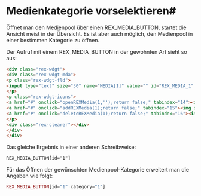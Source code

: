 # Medienkategorie vorselektieren#

Öffnet man den Medienpool über einen REX_MEDIA_BUTTON, startet die Ansicht meist in der Übersicht. Es ist aber auch möglich, den Medienpool in einer bestimmen Kategorie zu öffnen.

Der Aufruf mit einem REX_MEDIA_BUTTON in der gewohnten Art sieht so aus:

```HTML
<div class="rex-wdgt">
<div class="rex-wdgt-mda">
<p class="rex-wdgt-fld">
<input type="text" size="30" name="MEDIA[1]" value="" id="REX_MEDIA_1" readonly="readonly" />
</p>
<p class="rex-wdgt-icons">
<a href="#" onclick="openREXMedia(1,'');return false;" tabindex="14"><img src="media/file_open.gif" width="16" height="16" title="Medium auswählen" alt="Medium auswählen" /></a>
<a href="#" onclick="addREXMedia(1);return false;" tabindex="15"><img src="media/file_add.gif" width="16" height="16" title="Neues Medium hinzufügen" alt="Neues Medium hinzufügen" /></a>
<a href="#" onclick="deleteREXMedia(1);return false;" tabindex="16"><img src="media/file_del.gif" width="16" height="16" title="Ausgewähltes Medium löschen" alt="Ausgewähltes Medium löschen" /></a>
</p>
<div class="rex-clearer"></div>
</div>
</div>
```

Das gleiche Ergebnis in einer anderen Schreibweise:

```HTML
REX_MEDIA_BUTTON[id="1"]
```

Für das Öffnen der gewünschten Medienpool-Kategorie erweitert man die Angaben wie folgt:


```PHP 
REX_MEDIA_BUTTON[id="1" category="1"]
```

